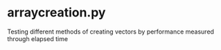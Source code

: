 # arraycreation.py
Testing different methods of creating vectors by performance measured through elapsed time
